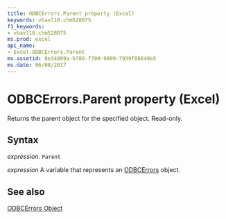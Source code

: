 ```yaml
---
title: ODBCErrors.Parent property (Excel)
keywords: vbaxl10.chm528075
f1_keywords:
- vbaxl10.chm528075
ms.prod: excel
api_name:
- Excel.ODBCErrors.Parent
ms.assetid: 8e34809a-b780-f700-9809-7939f8b640e5
ms.date: 06/08/2017
---
```



# ODBCErrors.Parent property (Excel)

Returns the parent object for the specified object. Read-only.


## Syntax

_expression_. `Parent`

_expression_ A variable that represents an [ODBCErrors](Excel.ODBCErrors.md) object.


## See also


[ODBCErrors Object](Excel.ODBCErrors.md)


